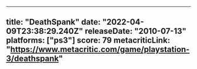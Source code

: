 
---
title: "DeathSpank"
date: "2022-04-09T23:38:29.240Z"
releaseDate: "2010-07-13"
platforms: ["ps3"]
score: 79
metacriticLink: "https://www.metacritic.com/game/playstation-3/deathspank"
---
